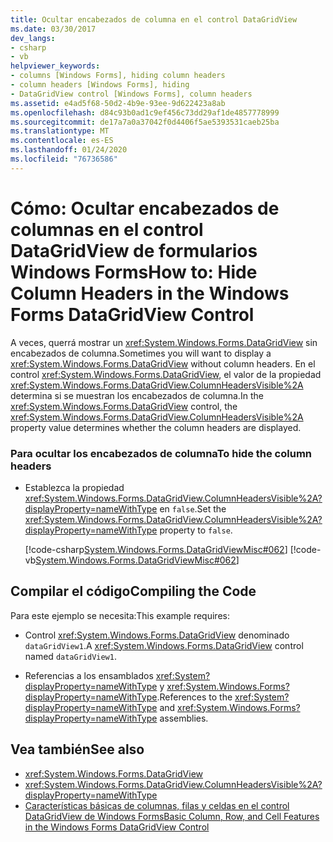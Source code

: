 ```yaml
---
title: Ocultar encabezados de columna en el control DataGridView
ms.date: 03/30/2017
dev_langs:
- csharp
- vb
helpviewer_keywords:
- columns [Windows Forms], hiding column headers
- column headers [Windows Forms], hiding
- DataGridView control [Windows Forms], column headers
ms.assetid: e4ad5f68-50d2-4b9e-93ee-9d622423a8ab
ms.openlocfilehash: d84c93b0ad1c9ef456c73dd29af1de4857778999
ms.sourcegitcommit: de17a7a0a37042f0d4406f5ae5393531caeb25ba
ms.translationtype: MT
ms.contentlocale: es-ES
ms.lasthandoff: 01/24/2020
ms.locfileid: "76736586"
---
```

# <a name="how-to-hide-column-headers-in-the-windows-forms-datagridview-control"></a><span data-ttu-id="5a717-102">Cómo: Ocultar encabezados de columnas en el control DataGridView de formularios Windows Forms</span><span class="sxs-lookup"><span data-stu-id="5a717-102">How to: Hide Column Headers in the Windows Forms DataGridView Control</span></span>
<span data-ttu-id="5a717-103">A veces, querrá mostrar un <xref:System.Windows.Forms.DataGridView> sin encabezados de columna.</span><span class="sxs-lookup"><span data-stu-id="5a717-103">Sometimes you will want to display a <xref:System.Windows.Forms.DataGridView> without column headers.</span></span> <span data-ttu-id="5a717-104">En el control <xref:System.Windows.Forms.DataGridView>, el valor de la propiedad <xref:System.Windows.Forms.DataGridView.ColumnHeadersVisible%2A> determina si se muestran los encabezados de columna.</span><span class="sxs-lookup"><span data-stu-id="5a717-104">In the <xref:System.Windows.Forms.DataGridView> control, the <xref:System.Windows.Forms.DataGridView.ColumnHeadersVisible%2A> property value determines whether the column headers are displayed.</span></span>  
  
### <a name="to-hide-the-column-headers"></a><span data-ttu-id="5a717-105">Para ocultar los encabezados de columna</span><span class="sxs-lookup"><span data-stu-id="5a717-105">To hide the column headers</span></span>  
  
- <span data-ttu-id="5a717-106">Establezca la propiedad <xref:System.Windows.Forms.DataGridView.ColumnHeadersVisible%2A?displayProperty=nameWithType> en `false`.</span><span class="sxs-lookup"><span data-stu-id="5a717-106">Set the <xref:System.Windows.Forms.DataGridView.ColumnHeadersVisible%2A?displayProperty=nameWithType> property to `false`.</span></span>  
  
     [!code-csharp[System.Windows.Forms.DataGridViewMisc#062](~/samples/snippets/csharp/VS_Snippets_Winforms/System.Windows.Forms.DataGridViewMisc/CS/datagridviewmisc.cs#062)]
     [!code-vb[System.Windows.Forms.DataGridViewMisc#062](~/samples/snippets/visualbasic/VS_Snippets_Winforms/System.Windows.Forms.DataGridViewMisc/VB/datagridviewmisc.vb#062)]  
  
## <a name="compiling-the-code"></a><span data-ttu-id="5a717-107">Compilar el código</span><span class="sxs-lookup"><span data-stu-id="5a717-107">Compiling the Code</span></span>  
 <span data-ttu-id="5a717-108">Para este ejemplo se necesita:</span><span class="sxs-lookup"><span data-stu-id="5a717-108">This example requires:</span></span>  
  
- <span data-ttu-id="5a717-109">Control <xref:System.Windows.Forms.DataGridView> denominado `dataGridView1`.</span><span class="sxs-lookup"><span data-stu-id="5a717-109">A <xref:System.Windows.Forms.DataGridView> control named `dataGridView1`.</span></span>  
  
- <span data-ttu-id="5a717-110">Referencias a los ensamblados <xref:System?displayProperty=nameWithType> y <xref:System.Windows.Forms?displayProperty=nameWithType>.</span><span class="sxs-lookup"><span data-stu-id="5a717-110">References to the <xref:System?displayProperty=nameWithType> and <xref:System.Windows.Forms?displayProperty=nameWithType> assemblies.</span></span>  
  
## <a name="see-also"></a><span data-ttu-id="5a717-111">Vea también</span><span class="sxs-lookup"><span data-stu-id="5a717-111">See also</span></span>

- <xref:System.Windows.Forms.DataGridView>
- <xref:System.Windows.Forms.DataGridView.ColumnHeadersVisible%2A?displayProperty=nameWithType>
- [<span data-ttu-id="5a717-112">Características básicas de columnas, filas y celdas en el control DataGridView de Windows Forms</span><span class="sxs-lookup"><span data-stu-id="5a717-112">Basic Column, Row, and Cell Features in the Windows Forms DataGridView Control</span></span>](basic-column-row-and-cell-features-wf-datagridview-control.md)
